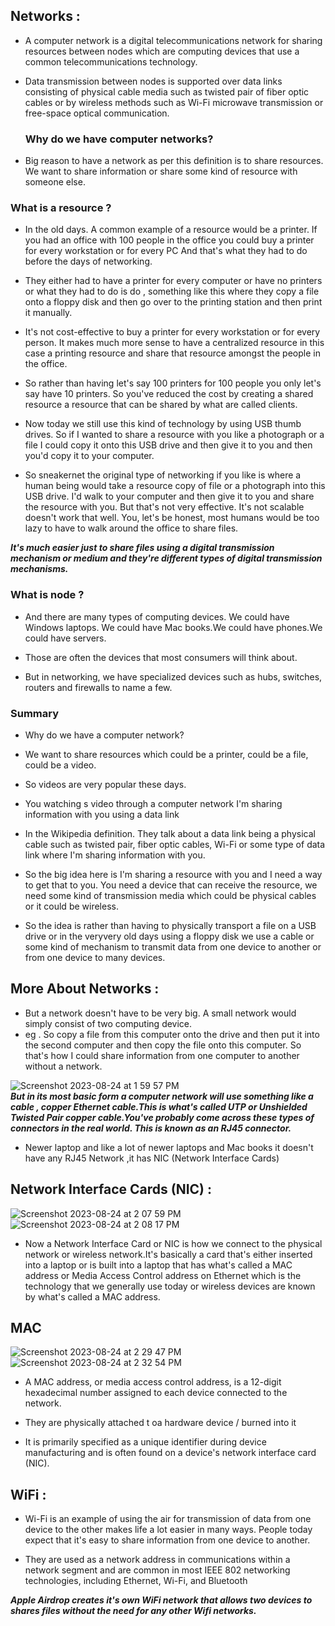 
## Networks :
- A computer network is a digital telecommunications network for sharing resources between nodes which are computing devices that use a common telecommunications technology.

- Data transmission between nodes is supported over data links consisting of physical cable media such as twisted pair of fiber optic cables or by wireless methods such as Wi-Fi microwave transmission or free-space optical communication.

  ### Why do we have computer networks?
 -  Big reason to have a network as per this definition is to share resources. We want to share information or share some      kind of resource with someone else.

  ### What is a resource ?
 - In the old days. A common example of a resource would be a printer. If you had an office with 100 people in the office 
  you could buy a printer for every workstation or for every PC And that's what they had to do before the days of 
  networking.

 - They either had to have a printer for every computer or have no printers or what they had to do is do , something like 
  this where they copy a file onto a floppy disk and then go over to the printing station and then print it manually.

 - It's not cost-effective to buy a printer for every workstation or for every person. It makes much more sense to have a 
  centralized resource in this case a printing resource and share that resource amongst the people in the office.

- So rather than having let's say 100 printers for 100 people you only let's say have 10 printers. So you've reduced the 
 cost by creating a shared resource a resource that can be shared by what are called clients.

- Now today we still use this kind of technology by using USB thumb drives. So if I wanted to share a resource with you like a photograph or a file I could copy it onto this USB drive and then give it to you and then you'd copy it to your computer.

- So sneakernet the original type of networking if you like is where a human being would take a resource copy of file or a photograph into this USB drive. I'd walk to your computer and then give it to you and share the resource with you.
But that's not very effective. It's not scalable doesn't work that well. You, let's be honest, most humans would be too lazy to have to walk around the office to share files.

***It's much easier just to share files using a digital transmission mechanism or medium and they're different types of digital transmission mechanisms.***
  

  ### What is node ?
  - And there are many types of computing devices. We could have Windows laptops. We could have Mac books.We could have         phones.We could have servers.

- Those are often the devices that most consumers will think about.

- But in networking, we have specialized devices such as hubs, switches, routers and firewalls to name a few.

### Summary 

- Why do we have a computer network? 

- We want to share resources which could be a printer, could be a file, could be a video.

- So videos are very popular these days.

- You watching s video through a computer network I'm sharing  information with you using a data link

- In the Wikipedia definition. They talk about a data link being a physical cable such as twisted pair, fiber optic cables, Wi-Fi or some type of data link where I'm sharing information with you.

- So the big idea here is I'm sharing a resource with you and I need a way to get that to you. You need a device that can receive the resource, we need some kind of transmission media which could be physical cables or it could be wireless.

- So the idea is rather than having to physically transport a file on a USB drive or in the veryvery old days using a floppy disk we use a cable or some kind of mechanism to transmit data from one device to another or from one device to many devices.



## More About Networks :

- But a network doesn't have to be very big. A small network would simply consist of two computing device.
-  eg . So copy a file from this computer onto the drive and then put it into the second computer and then copy the file onto       this computer. So that's how I could share information from one computer to another without a network.


![Screenshot 2023-08-24 at 1 59 57 PM](https://github.com/SiddharthMathurDeveloper/Networking/assets/133037456/5f59c522-3ae9-470d-84d7-007b777d6c91)<br/>
  ***But in its most basic form a computer network will use something like a cable , copper Ethernet cable.This is what's   called UTP or Unshielded Twisted Pair copper cable.You've probably come across these types of connectors in the real world.     This is known as an RJ45 connector.***

- Newer laptop and like a lot of newer laptops and Mac books it doesn't have any RJ45 Network ,it has NIC (Network Interface Cards)


## Network Interface Cards (NIC) :
![Screenshot 2023-08-24 at 2 07 59 PM](https://github.com/SiddharthMathurDeveloper/Networking/assets/133037456/073c2c82-63bb-4de6-9cbb-fefe5f5d164b) ![Screenshot 2023-08-24 at 2 08 17 PM](https://github.com/SiddharthMathurDeveloper/Networking/assets/133037456/ab5fb931-86dd-427d-b51e-3d5940640d48)
<br/>

- Now a Network Interface Card or NIC is how we connect to the physical network or wireless network.It's basically a card that's either inserted into a laptop or is built into a laptop that has what's called a MAC address or Media Access Control address on Ethernet which is the technology that we generally use today or wireless devices are known by what's called a MAC address.




## MAC

![Screenshot 2023-08-24 at 2 29 47 PM](https://github.com/SiddharthMathurDeveloper/Networking/assets/133037456/8e9e02a8-c607-4a2b-abd1-dcf0b92d9730) 
![Screenshot 2023-08-24 at 2 32 54 PM](https://github.com/SiddharthMathurDeveloper/Networking/assets/133037456/f3f2702d-5785-4fd9-8ac0-f95dad2a0182)
<br/>

- A MAC address, or media access control address, is a 12-digit hexadecimal number assigned to each device connected to the network.
- They are physically attached t oa hardware device / burned into it
  
- It is primarily specified as a unique identifier during device manufacturing and is often found on a device's network interface card (NIC).




## WiFi :
- Wi-Fi is an example of using the air for transmission of data from one device to the other makes life a lot easier
in many ways. People today expect that it's easy to share information from one device to another.

- They are used as a network address in communications within a network segment and are common in most IEEE 802 networking technologies, including Ethernet, Wi-Fi, and Bluetooth

***Apple Airdrop creates it's own WiFi network that allows two devices to shares files without the need for any other
Wifi networks.***













